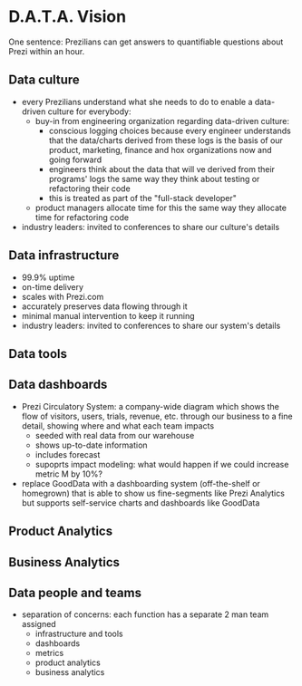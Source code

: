 D.A.T.A. Vision
===============

One sentence: Prezilians can get answers to quantifiable questions about Prezi within an hour.

Data culture
------------
- every Prezilians understand what she needs to do to enable a data-driven culture for everybody:
    - buy-in from engineering organization regarding data-driven culture:
        - conscious logging choices because every engineer understands that the data/charts derived from these logs is the basis of our product, marketing, finance and hox organizations now and going forward
        - engineers think about the data that will ve derived from their programs' logs the same way they think about testing or refactoring their code
        - this is treated as part of the "full-stack developer"
    - product managers allocate time for this the same way they allocate time for refactoring code
- industry leaders: invited to conferences to share our culture's details

Data infrastructure
-------------------
- 99.9% uptime
- on-time delivery
- scales with Prezi.com
- accurately preserves data flowing through it
- minimal manual intervention to keep it running
- industry leaders: invited to conferences to share our system's details

Data tools
----------

Data dashboards
---------------
- Prezi Circulatory System: a company-wide diagram which shows the flow of visitors, users, trials, revenue, etc. through our business to a fine detail, showing where and what each team impacts
    - seeded with real data from our warehouse
    - shows up-to-date information
    - includes forecast
    - supoprts impact modeling: what would happen if we could increase metric M by 10%?
- replace GoodData with a dashboarding system (off-the-shelf or homegrown) that is able to show us fine-segments like Prezi Analytics but supports self-service charts and dashboards like GoodData

Product Analytics
-----------------

Business Analytics
------------------

Data people and teams
---------------------
- separation of concerns: each function has a separate 2 man team assigned
    - infrastructure and tools
    - dashboards
    - metrics
    - product analytics
    - business analytics


